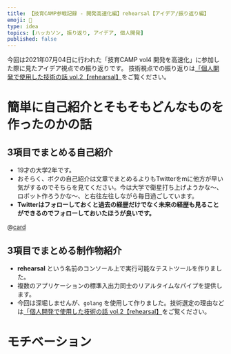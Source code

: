 ```yaml
---
title: 【技育CAMP参戦記録 - 開発高速化編】rehearsal【アイデア/振り返り編】
emoji: 🎉
type: idea
topics: [ハッカソン, 振り返り, アイデア, 個人開発]
published: false
---
```


<!--todo: イベント名を確認する-->
今回は2021年07月04日に行われた「技育CAMP vol4 開発を高速化」に参加した際に見たアイデア視点での振り返りです。
技術視点での振り返りは[「個人開発で使用した技術の話 vol.2【rehearsal】](introduce_rehearsal_02)をご覧ください。


# 簡単に自己紹介とそもそもどんなものを作ったのかの話
## 3項目でまとめる自己紹介

- 19才の大学2年です。
- おそらく、ボクの自己紹介は文章でまとめるよりもTwitterをmに他方が早い気がするのでそちらを見てください。今は大学で衛星打ち上げようかな～、ロボット作ろうかな～、と右往左往しながら毎日過ごしています。
- **Twitterはフォローしておくと過去の経歴だけでなく未来の経歴も見ることができるのでフォローしておいたほうが良いです。**

@[card](https://twitter.com/streamwest1629)

## 3項目でまとめる制作物紹介

- **rehearsal** という名前のコンソール上で実行可能なテストツールを作りました。
- 複数のアプリケーションの標準入出力同士のリアルタイムなパイプを提供します。
- 今回は深堀しませんが、`golang` を使用して作りました。技術選定の理由などは[「個人開発で使用した技術の話 vol.2【rehearsal】](introduce_rehearsal_02)をご覧ください。

# モチベーション

<!-- todo: 続きを書く -->